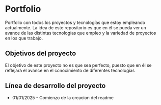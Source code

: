 # Portfolio
 Portfolio con todos los proyectos y tecnologías que estoy empleando actualmente. La idea de este repositorio es que en él se pueda ver un avance de las distintas tecnologías que empleo y la variedad de proyectos en los que trabajo.
 
 ## Objetivos del proyecto
 El objetivo de este proyecto no es que sea perfecto, puesto que en él se reflejará el avance en el conocimiento de diferentes tecnologías

 ## Línea de desarrollo del proyecto
- 01/01/2025 - Comienzo de la creacion del readme